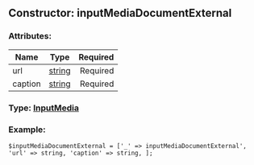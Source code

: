 ## Constructor: inputMediaDocumentExternal  

### Attributes:

| Name     |    Type       | Required |
|----------|:-------------:|---------:|
|url|[string](../types/string.md) | Required|
|caption|[string](../types/string.md) | Required|


### Type: [InputMedia](../types/InputMedia.md)

### Example:


```
$inputMediaDocumentExternal = ['_' => inputMediaDocumentExternal', 'url' => string, 'caption' => string, ];
```